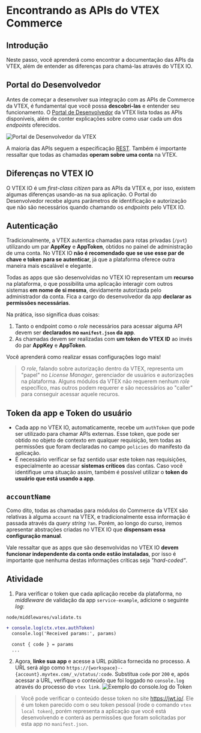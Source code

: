 # Encontrando as APIs do VTEX Commerce

## Introdução

Neste passo, você aprenderá como encontrar a documentação das APIs da VTEX, além de entender as diferenças para chamá-las através do VTEX IO.

## Portal do Desenvolvedor

Antes de começar a desenvolver sua integração com as APIs de Commerce da VTEX, é fundamental que você possa **descobrí-las** e entender seu funcionamento. O [Portal de Desenvolvedor](https://developers.vtex.com/reference/get-to-know-vtex-apis) da VTEX lista todas as APIs disponíveis, além de conter explicações sobre como usar cada um dos _endpoints_ oferecidos.

![Portal de Desenvolvedor da VTEX](https://user-images.githubusercontent.com/18706156/92934603-0f3be080-f41e-11ea-95f7-34f0238a8d96.png)

A maioria das APIs seguem a especificação [REST](https://en.wikipedia.org/wiki/Representational_state_transfer). Também é importante ressaltar que todas as chamadas **operam sobre uma conta** na VTEX.

## Diferenças no VTEX IO

O VTEX IO é um _first-class citizen_ para as APIs da VTEX e, por isso, existem algumas diferenças usando-as na sua aplicação. O Portal do Desenvolvedor recebe alguns parâmetros de identificação e autorização que não são necessários quando chamando os _endpoints_ pelo VTEX IO.

## Autenticação

Tradicionalmente, a VTEX autentica chamadas para rotas privadas (`/pvt`) utilizando um par **AppKey** e **AppToken**, obtidos no painel de administração de uma conta. No VTEX IO **não é recomendado que se use esse par de chave e token para se autenticar**, já que a plataforma oferece outra maneira mais escalável e elegante.

Todas as apps que são desenvolvidas no VTEX IO representam um **recurso** na plataforma, o que possibilita uma aplicação interagir com outros sistemas **em nome de si mesma**, devidamente autorizada pelo administrador da conta. Fica a cargo do desenvolvedor da app **declarar as permissões necessárias**.

Na prática, isso significa duas coisas:

1. Tanto o endpoint como o _role_ necessários para acessar alguma API devem ser **declarados no `manifest.json` da app**.
2. As chamadas devem ser realizadas com **um token do VTEX ID** ao invés do par **AppKey** e **AppToken**.

Você aprenderá como realizar essas configurações logo mais!

> O _role_, falando sobre autorização dentro da VTEX, representa um "papel" no _License Manager_, gerenciador de usuários e autorizações na plataforma. Alguns módulos da VTEX não requerem nenhum _role_ específico, mas outros podem requerer e são necessários ao "caller" para conseguir acessar aquele recuros.

## Token da app e Token do usuário

- Cada app no VTEX IO, automaticamente, recebe um `authToken` que pode ser utilizado para chamar APIs externas. Esse token, que pode ser obtido no objeto de contexto em qualquer requisição, tem todas as permissões que foram declaradas no campo `policies` do manifesto da aplicação.
- É necessário verificar se faz sentido usar este token nas requisições, especialmente ao acessar **sistemas críticos** das contas. Caso você identifique uma situação assim, também é possível utilizar o **token do usuário que está usando a app**.

## `accountName`

Como dito, todas as chamadas para módulos do Commerce da VTEX são relativas à alguma `account` na VTEX, e tradicionalmente essa informação é passada através da _query string_ `?an`. Porém, ao longo do curso, iremos apresentar abstrações criadas no VTEX IO que **dispensam essa configuração manual**.

Vale ressaltar que as apps que são desenvolvidas no VTEX IO **devem funcionar independente da conta onde estão instaladas**, por isso é importante que nenhuma destas informações críticas seja _"hard-coded"_.

## Atividade

1. Para verificar o token que cada aplicação recebe da plataforma, no _middleware_ de validação da app `service-example`, adicione o seguinte _log_:

`node/middlewares/validate.ts`

```diff
+ console.log(ctx.vtex.authToken)
  console.log('Received params:', params)

  const { code } = params
  ...
```

2. Agora, **linke sua app** e acesse a URL pública fornecida no processo. A URL será algo como `https://{workspace}--{account}.myvtex.com/_v/status/:code`. Substitua `code` por `200` e, após acessar a URL, verifique o conteúdo que foi loggado no `console.log` através do processo do `vtex link`.
   ![Exemplo do console.log do Token](https://user-images.githubusercontent.com/18706156/93616134-b4206580-f9aa-11ea-8331-0fbecc7cf586.png)

> Você pode verificar o conteúdo desse token no site https://jwt.io/. Ele é um token parecido com o seu token pessoal (rode o comando `vtex local token`), porém representa a aplicação que você está desenvolvendo e conterá as permissões que foram solicitadas por esta app no `manifest.json`.
